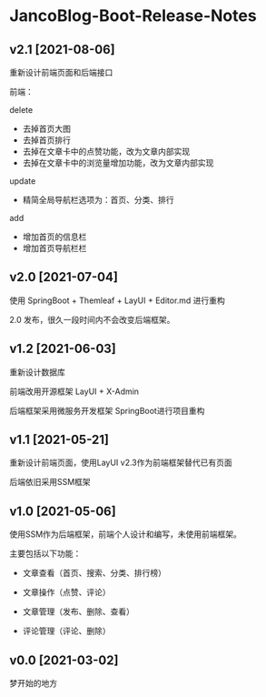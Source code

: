 # JancoBlog-Boot-Release-Notes

## v2.1 [2021-08-06]

重新设计前端页面和后端接口

前端：

delete 
- 去掉首页大图
- 去掉首页排行
- 去掉在文章卡中的点赞功能，改为文章内部实现
- 去掉在文章卡中的浏览量增加功能，改为文章内部实现

update
- 精简全局导航栏选项为：首页、分类、排行

add
- 增加首页的信息栏
- 增加首页导航栏栏

## v2.0 [2021-07-04]

使用 SpringBoot + Themleaf + LayUI + Editor.md 进行重构

2.0 发布，很久一段时间内不会改变后端框架。

## v1.2 [2021-06-03]

重新设计数据库

前端改用开源框架 LayUI + X-Admin

后端框架采用微服务开发框架 SpringBoot进行项目重构

## v1.1 [2021-05-21]

重新设计前端页面，使用LayUI v2.3作为前端框架替代已有页面

后端依旧采用SSM框架

## v1.0 [2021-05-06]

使用SSM作为后端框架，前端个人设计和编写，未使用前端框架。

主要包括以下功能： 

- 文章查看（首页、搜索、分类、排行榜）

- 文章操作（点赞、评论）

- 文章管理（发布、删除、查看）

- 评论管理（评论、删除）

## v0.0 [2021-03-02]

梦开始的地方